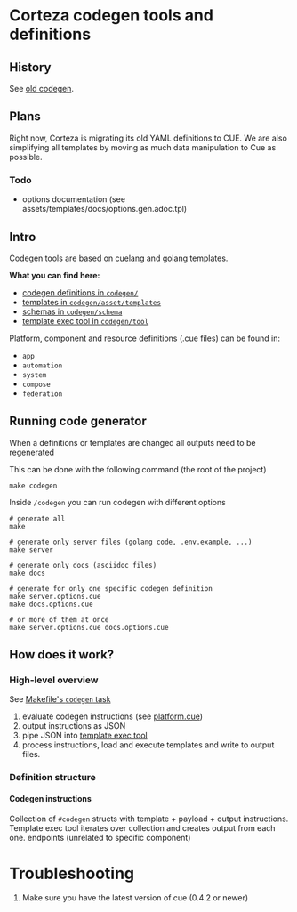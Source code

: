 # Corteza codegen tools and definitions

## History

See [old codegen](../pkh/codegen/README.md).

## Plans

Right now, Corteza is migrating its old YAML definitions to CUE.
We are also simplifying all templates by moving as much data manipulation to Cue as possible.

### Todo
 - options documentation (see assets/templates/docs/options.gen.adoc.tpl)
 

## Intro 

Codegen tools are based on [cuelang](https://cuelang.org/docs/tutorials/) and golang templates.

**What you can find here:**
 - [codegen definitions in `codegen/`](./)
 - [templates in `codegen/asset/templates`](./asset/templates)
 - [schemas in `codegen/schema`](./schema)
 - [template exec tool in `codegen/tool`](./tool)

Platform, component and resource definitions (.cue files) can be found in:
 - `app`
 - `automation`
 - `system`
 - `compose`
 - `federation`

## Running code generator

When a definitions or templates are changed all outputs need to be regenerated

This can be done with the following command (the root of the project)
```shell
make codegen
```

Inside `/codegen` you can run codegen with different options
```shell
# generate all
make 

# generate only server files (golang code, .env.example, ...)  
make server 

# generate only docs (asciidoc files)
make docs

# generate for only one specific codegen definition
make server.options.cue
make docs.options.cue

# or more of them at once
make server.options.cue docs.options.cue
```


## How does it work?

### High-level overview

See [Makefile's `codegen` task](../Makefile)

1. evaluate codegen instructions (see [platform.cue](./platform.cue))
2. output instructions as JSON
3. pipe JSON into [template exec tool](./tool)
4. process instructions, load and execute templates and write to output files.

### Definition structure

#### Codegen instructions

Collection of `#codegen` structs with template + payload + output instructions. Template exec tool iterates over collection and creates output from each one. 
endpoints (unrelated to specific component)

# Troubleshooting

1. Make sure you have the latest version of cue (0.4.2 or newer)
